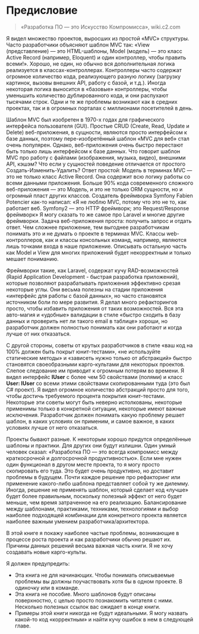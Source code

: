 # Предисловие

> «Разработка ПО — это Искусство Компромисса», wiki.c2.com

Я видел множество проектов, выросших из простой «MVC» структуры.
Часто разработчики объясняют шаблон MVC так: «View (представление) — это HTML-шаблоны, Model (модель) — это класс Active Record (например, Eloquent) и один контроллер, чтобы править всеми!».
Хорошо, не один, но обычно вся дополнительная логика реализуется в классах-контроллерах.
Контроллеры часто содержат огромное количество кода, реализующего разную логику (загрузку картинок, вызовы внешних API, работу с базой, и т.д.).
Иногда некоторая логика выносится в «базовые» контроллеры, чтобы уменьшить количество дублированного кода, и они распухают тысячами строк.
Одни и те же проблемы возникают как в средних проектах, так и в огромных порталах с миллионами посетителей в день.

Шаблон MVC был изобретен в 1970-х годах для графического интерфейса пользователя (GUI).
Простые CRUD (Create, Read, Update и Delete) веб-приложения, в сущности, являются просто интерфейсом к базе данных, поэтому пере-изобретённый шаблон «MVC для веб» стал очень популярен.
Однако, веб-приложения очень быстро перестают быть только лишь интерфейсом к базе данных.
Что говорит шаблон MVC про работу с файлами (изображения, музыка, видео), внешними API, кэшэм?
Что если у сущностей поведение отличается от простого Создать-Изменить-Удалить?
Ответ простой: Модель в терминах MVC — это не только класс Active Record. Она содержит всю логику работы со всеми данными приложения.
Больше 90% кода современного сложного веб-приложения — это Модель, и это не только ORM сущности, но и огромный пласт других классов. 
Создатель фреймворка Symfony Fabien Potencier как-то написал: «Я не люблю MVC, потому что это не то, как работает веб. Symfony2 — это HTTP фреймворк; это Request/Response фреймворк»
Я могу сказать то же самое про Laravel и многие другие фреймворки. Задача веб-приложения проста: получить запрос и отдать ответ. Чем сложнее приложение, тем выгоднее разработчикам понимать это и не думать о проекте в терминах MVC. Классы web-контроллеров, как и классы консольных команд, например, являются лишь точками входа в наше приложение. Описывать остальную часть как Model и View для многих приложений будет некорректным и только мешает пониманию.

Фреймворки такие, как Laravel, содержат кучу RAD-возможностей (Rapid Application Development - быстрая разработка приложений), которые позволяют разрабатывать приложения эффективно срезая некоторые углы.
Они весьма полезны на стадии приложения «интерфейс для работы с базой данных», но часто становятся источником боли по мере развития.
Я делал много рефакторингов просто, чтобы избавить приложения от таких возможностей.
Вся эта авто-магия и «удобные» валидации в стиле «быстро сходить в базу данных и проверить нет ли такого email в таблице» хороши, но разработчик должен полностью понимать как они работают и когда лучше от них отказаться.

С другой стороны, советы от крутых разработчиков в стиле «ваш код на 100% должен быть покрыт юнит-тестами», «не используйте статические методы» и «зависеть нужно только от абстракций» быстро становятся своеобразными карго-культами для некоторых проектов.
Слепое следование им приводит к огромным потерям во времени.
Я видел интерфейс **IUser** с более чем 50 свойствами (полями) и класс **User: IUser** со всеми этими свойствами скопированными туда (это был C# проект).
Я видел огромное количество абстракций просто для того, чтобы достичь требуемого процента покрытия юнит-тестами.
Некоторые эти советы могут быть неверно истолкованы, некоторые применимы только в конкретной ситуации, некоторые имеют важные исключения.
Разработчик должен понимать какую проблему решает шаблон, в каких условиях он применим, и самое важное, в каких условиях лучше от него отказаться.

Проекты бывают разные.
К некоторым хорошо придутся определённые шаблоны и практики. Для других они будут излишни.
Один умный человек сказал: «Разработка ПО — это всегда компромисс между краткосрочной и долгосрочной продуктивностью».
Если мне нужен один функционал в другом месте проекта, то я могу просто скопировать его туда.
Это будет очень продуктивно, но доставит проблемы в будущем.
Почти каждое решение про рефакторинг или применение какого-либо шаблона представляет собой ту же дилемму.
Иногда, решение не применять шаблон, который сделает код «лучше» будет более правильным, поскольку полезный эффект от него будет меньше, чем время затраченное на его реализацию.
Балансирование между шаблонами, практиками, техниками, технологиями и выбор наиболее подходящей комбинации для конкретного проекта является наиболее важным умением разработчика/архитектора.

В этой книге я покажу наиболее частые проблемы, возникающие в процессе роста проекта и как разработчики обычно решают их.
Причины данных решений весьма важная часть книги. Я не хочу создавать новые карго-культы.

Я должен предупредить:

* Эта книга не для начинающих. Чтобы понимать описываемые проблемы вы должны поучаствовать хотя бы в одном проекте. В одиночку или в команде.
* Эта книга не пособие. Много шаблонов будут описаны поверхностно, с целью просто познакомить читателя с ними. Несколько полезных ссылок вас ожидает в конце книги.
* Примеры этой книги никогда не будут идеальными. Я могу назвать какой-то код «корректным» и найти кучу ошибок в нем в следующей главе.